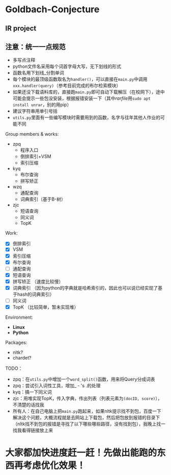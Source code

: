 # Goldbach-Conjecture
## IR project

## 注意：统一一点规范
* 多写点注释
* python文件名采用每个词首字母大写，无下划线的形式
* 函数名用下划线_分割单词
* 每个模块的最顶级函数取名为`handler()`，可以直接在`main.py`中调用`xxx.handler(query)`（参考目前完成的布尔检索模块）
* 如果还没下载语料库的，直接跑`main.py`即可自动下载解压（在校网下），途中可能会提示一些包没安装，根据报错安装一下（其中*rarfile*用`sudo apt install unrar`，别的用pip）
* 建议字符串用单引号括
* `utils.py`里面有一些编写模块时需要用到的函数，名字与往年其他人作业的可能不同


Group members & works: 
* zpq
  *  程序入口
  *  倒排索引+VSM
  *  索引压缩
* kyq
  * 布尔查询
  * 拼写矫正
* wzq
  * 通配查询
  * 词典索引（基于B-树）
* zjc
  * 短语查询
  * 同义词
  * TopK

Work: 
- [x] 倒排索引
- [x] VSM
- [x] 索引压缩
- [x] 布尔查询
- [ ] 通配查询
- [x] 短语查询
- [x] 拼写矫正 （速度比较慢）
- [x] 词典索引 （因为python的字典就是哈希索引的，因此也可以说已经实现了基于hash的词典索引）
- [ ] 同义词
- [x] TopK （比较简单，暂未实现堆）

Environment: 
* **Linux**
* **Python**

Packages: 
* nltk?
* chardet?

TODO：
* zpq：在`utils.py`中增加一个`word_split()`函数，用来将Query分成词表
* zpq：尝试引入词性工具，增加_ - 's .的处理
* kyq：搞一下同义词
* zjc：用堆实现TopK，传入字典，传出列表（列表元素为`(docID, score)`），不清楚的话找我
* 所有人：在自己电脑上把`main.py`跑起来，如果nltk提示找不到包，百度一下解决这个问题，大概流程就是去网站上下载包，然后把包放到报错的目录下（nltk找不到包的报错是寻找了以下哪些哪些路径，没有找到包），我晚上找一找我看得链接放上来

# 大家都加快进度赶一赶！先做出能跑的东西再考虑优化效果！

